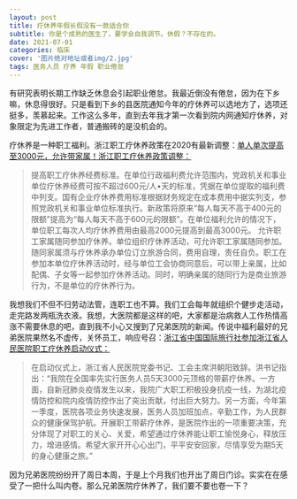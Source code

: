 ```yaml
---
layout: post
title: 疗休养年假长假没有一款适合你
subtitle: 你是个成熟的医生了，要学会自我调节。休假？不存在的。
date: 2021-07-01
categories: 临床 
cover: '图片绝对地址或者img/2.jpg'
tags: 医务人员 疗养 年假 职业倦怠
---
```


有研究表明长期工作缺乏休息会引起职业倦怠。我最近倒没有倦怠，因为在下乡嘛，休息得很好。只是看到下乡的县医院通知今年的疗休养可以选地方了，选项还挺多，羡慕起来。工作这么多年，直到去年我才第一次看到院内网通知疗休养，对象限定为先进工作者，普通搬砖的是没机会的。

疗休养是一种职工福利。浙江职工疗休养政策在2020有最新调整：[单人单次提高至3000元，允许带家属！浙江职工疗休养政策调整：](https://zj.zjol.com.cn/news.html?id=1481726)
> 提高职工疗休养经费标准。在单位行政福利费允许范围内，党政机关和事业单位疗休养经费可按不超过600元/人•天的标准，凭据在单位提取的福利费中列支。国有企业疗休养费用标准根据财务规定在成本费用中据实列支，参照党政机关和事业单位标准执行。新政策将原来“每人每天不高于400元的限额”提高为“每人每天不高于600元的限额”。在单位福利允许的情况下，单位职工每次人均疗休养费用由最高2000元提高到最高3000元。
允许职工家属随同参加疗休养。单位组织疗休养活动，可允许职工家属随同参加。随同家属须与疗休养承办单位订立旅游合同，费用自理，责任自负。职工在参加本单位疗休养活动时，经与单位工会协商同意后，可以带上亲属，比如配偶、子女等一起参加疗休养活动。同时，明确亲属的随同行为是商业旅游行为，不是单位的疗休养行为。

我想我们不但不归劳动法管，连职工也不算。我们工会每年就组织个健步走活动，走完路发两瓶洗衣液。我想，大医院都是这样的吧，大家都是治病救人工作热情高涨不需要休息的吧，直到我不小心又搜到了兄弟医院的新闻。传说中福利最好的兄弟医院果然名不虚传，关怀员工，响应号召：[浙江省中国国际旅行社参加浙江省人民医院职工疗休养启动仪式：](https://view.inews.qq.com/a/20210408A0A4Y300)
> 在启动仪式上，浙江省人民医院党委书记、工会主席洪朝阳致辞。洪书记指出：“我院在全国率先实行医务人员5天3000元顶格的带薪疗休养。一方面，自新冠肺炎疫情发生以来，我院广大职工积极投身抗疫一线，为湖北疫情防控和院内疫情防控作出了突出贡献，付出巨大努力。另一方面，今年第一季度，医院各项业务快速发展，医务人员加班加点，辛勤工作，为人民群众的健康保驾护航。开展职工带薪疗休养，是医院作出的一项重要决策，充分体现了对职工的关心、关爱，希望通过疗休养能让职工愉悦身心，释放压力，增进感情。希望大家开开心心出门，平平安安回家，尽情享受为期5天的身心健康之旅。”

因为兄弟医院纷纷开了周日本周，于是上个月我们也开出了周日门诊。实实在在感受了一把什么叫内卷。那么兄弟医院疗休养了，我们要不要也卷一下？